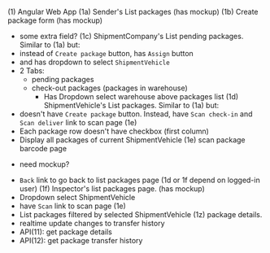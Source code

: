 (1) Angular Web App
(1a) Sender's List packages (has mockup)
(1b) Create package form (has mockup)
- some extra field?
(1c) ShipmentCompany's List pending packages. Similar to (1a) but:
- instead of `Create package` button, has `Assign` button
- and has dropdown to select `ShipmentVehicle`
- 2 Tabs:
    - pending packages
    - check-out packages (packages in warehouse)
        - Has Dropdown select warehouse above packages list
(1d) ShipmentVehicle's List packages. Similar to (1a) but:
- doesn't have `Create package` button. Instead, have `Scan check-in` and `Scan deliver` link to scan page (1e)
- Each package row doesn't have checkbox (first column)
- Display all packages of current ShipmentVehicle
(1e) scan package barcode page
* need mockup?
- `Back` link to go back to list packages page (1d or 1f depend on logged-in user)
(1f) Inspector's list packages page. (has mockup)
- Dropdown select ShipmentVehicle
- have `Scan` link to scan page (1e)
- List packages filtered by selected ShipmentVehicle
(1z) package details.
- realtime update changes to transfer history
- API(11): get package details
- API(12): get package transfer history

